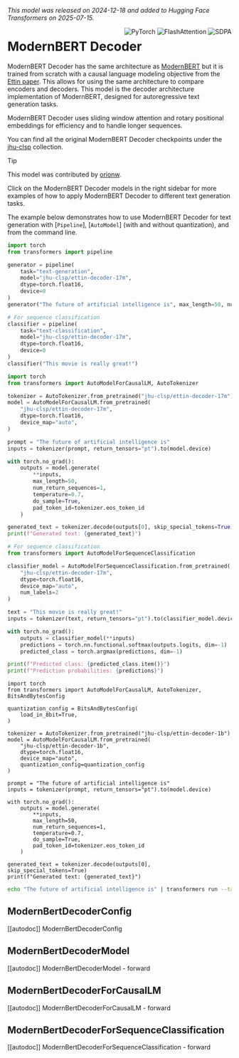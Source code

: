 <!--Copyright 2024 The HuggingFace Team. All rights reserved.

Licensed under the Apache License, Version 2.0 (the "License"); you may not use this file except in compliance with
the License. You may obtain a copy of the License at

http://www.apache.org/licenses/LICENSE-2.0

Unless required by applicable law or agreed to in writing, software distributed under the License is distributed on
an "AS IS" BASIS, WITHOUT WARRANTIES OR CONDITIONS OF ANY KIND, either express or implied. See the License for the
specific language governing permissions and limitations under the License.

⚠️ Note that this file is in Markdown but contain specific syntax for our doc-builder (similar to MDX) that may not be
rendered properly in your Markdown viewer.

-->
*This model was released on 2024-12-18 and added to Hugging Face Transformers on 2025-07-15.*

<div style="float: right;">
  <div class="flex flex-wrap space-x-1">
    <img alt="PyTorch" src="https://img.shields.io/badge/PyTorch-DE3412?style=flat&logo=pytorch&logoColor=white">
    <img alt="FlashAttention" src="https://img.shields.io/badge/%E2%9A%A1%EF%B8%8E%20FlashAttention-eae0c8?style=flat">
    <img alt="SDPA" src="https://img.shields.io/badge/SDPA-DE3412?style=flat&logo=pytorch&logoColor=white">
  </div>
</div>

# ModernBERT Decoder

ModernBERT Decoder has the same architecture as [ModernBERT](https://huggingface.co/papers/2412.13663) but it is trained from scratch with a causal language modeling objective from the [Ettin paper](https://huggingface.co/papers/2507.11412). This allows for using the same architecture to compare encoders and decoders. This model is the decoder architecture implementation of ModernBERT, designed for autoregressive text generation tasks.

ModernBERT Decoder uses sliding window attention and rotary positional embeddings for efficiency and to handle longer sequences.

You can find all the original ModernBERT Decoder checkpoints under the [jhu-clsp](https://huggingface.co/collections/jhu-clsp/encoders-vs-decoders-the-ettin-suite-686303e16142257eed8e6aeb) collection.

> [!TIP]
> This model was contributed by [orionw](https://huggingface.co/orionweller).
>
> Click on the ModernBERT Decoder models in the right sidebar for more examples of how to apply ModernBERT Decoder to different text generation tasks.

The example below demonstrates how to use ModernBERT Decoder for text generation with [`Pipeline`], [`AutoModel`] (with and without quantization), and from the command line.

<hfoptions id="usage">
<hfoption id="Pipeline">

```py
import torch
from transformers import pipeline

generator = pipeline(
    task="text-generation",
    model="jhu-clsp/ettin-decoder-17m",
    dtype=torch.float16,
    device=0
)
generator("The future of artificial intelligence is", max_length=50, num_return_sequences=1)

# For sequence classification
classifier = pipeline(
    task="text-classification",
    model="jhu-clsp/ettin-decoder-17m",
    dtype=torch.float16,
    device=0
)
classifier("This movie is really great!")
```

</hfoption>
<hfoption id="AutoModel">

```py
import torch
from transformers import AutoModelForCausalLM, AutoTokenizer

tokenizer = AutoTokenizer.from_pretrained("jhu-clsp/ettin-decoder-17m")
model = AutoModelForCausalLM.from_pretrained(
    "jhu-clsp/ettin-decoder-17m",
    dtype=torch.float16,
    device_map="auto",
)

prompt = "The future of artificial intelligence is"
inputs = tokenizer(prompt, return_tensors="pt").to(model.device)

with torch.no_grad():
    outputs = model.generate(
        **inputs,
        max_length=50,
        num_return_sequences=1,
        temperature=0.7,
        do_sample=True,
        pad_token_id=tokenizer.eos_token_id
    )

generated_text = tokenizer.decode(outputs[0], skip_special_tokens=True)
print(f"Generated text: {generated_text}")

# For sequence classification
from transformers import AutoModelForSequenceClassification

classifier_model = AutoModelForSequenceClassification.from_pretrained(
    "jhu-clsp/ettin-decoder-17m",
    dtype=torch.float16,
    device_map="auto",
    num_labels=2
)

text = "This movie is really great!"
inputs = tokenizer(text, return_tensors="pt").to(classifier_model.device)

with torch.no_grad():
    outputs = classifier_model(**inputs)
    predictions = torch.nn.functional.softmax(outputs.logits, dim=-1)
    predicted_class = torch.argmax(predictions, dim=-1)

print(f"Predicted class: {predicted_class.item()}")
print(f"Prediction probabilities: {predictions}")
```

</hfoption>

<hfoption id="AutoModel (w/quantization)">

```
import torch
from transformers import AutoModelForCausalLM, AutoTokenizer, BitsAndBytesConfig

quantization_config = BitsAndBytesConfig(
    load_in_8bit=True,
)

tokenizer = AutoTokenizer.from_pretrained("jhu-clsp/ettin-decoder-1b")
model = AutoModelForCausalLM.from_pretrained(
    "jhu-clsp/ettin-decoder-1b",
    dtype=torch.float16,
    device_map="auto",
    quantization_config=quantization_config
)

prompt = "The future of artificial intelligence is"
inputs = tokenizer(prompt, return_tensors="pt").to(model.device)

with torch.no_grad():
    outputs = model.generate(
        **inputs,
        max_length=50,
        num_return_sequences=1,
        temperature=0.7,
        do_sample=True,
        pad_token_id=tokenizer.eos_token_id
    )

generated_text = tokenizer.decode(outputs[0], skip_special_tokens=True)
print(f"Generated text: {generated_text}")
```

</hfoption>

<hfoption id="transformers CLI">

```bash
echo "The future of artificial intelligence is" | transformers run --task text-generation --model jhu-clsp/ettin-decoder-17m --device 0
```

</hfoption>
</hfoptions>

## ModernBertDecoderConfig

[[autodoc]] ModernBertDecoderConfig

<frameworkcontent>
<pt>

## ModernBertDecoderModel

[[autodoc]] ModernBertDecoderModel
    - forward

## ModernBertDecoderForCausalLM

[[autodoc]] ModernBertDecoderForCausalLM
    - forward

## ModernBertDecoderForSequenceClassification

[[autodoc]] ModernBertDecoderForSequenceClassification
    - forward

</pt>
</frameworkcontent>
